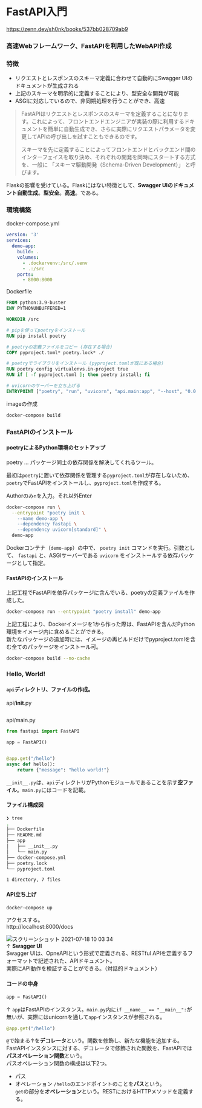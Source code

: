 # FastAPI入門
https://zenn.dev/sh0nk/books/537bb028709ab9

### 高速Webフレームワーク、FastAPIを利用したWebAPI作成

### 特徴
- リクエストとレスポンスのスキーマ定義に合わせて自動的にSwagger UIのドキュメントが生成される
- 上記のスキーマを明示的に定義することにより、型安全な開発が可能
- ASGIに対応しているので、非同期処理を行うことができ、高速

> FastAPIはリクエストとレスポンスのスキーマを定義することになります。これによって、フロントエンドエンジニアが実装の際に利用するドキュメントを簡単に自動生成でき、さらに実際にリクエストパラメータを変更してAPIの呼び出しを試すこともできるのです。
>
> スキーマを先に定義することによってフロントエンドとバックエンド間のインターフェイスを取り決め、それぞれの開発を同時にスタートする方式を、一般に 「スキーマ駆動開発（Schema-Driven Development）」 と呼びます。  

Flaskの影響を受けている。Flaskにはない特徴として、**Swagger UIのドキュメント自動生成**。**型安全**。**高速**。である。

### 環境構築
docker-compose.yml
```yml
version: '3'
services:
  demo-app:
    build: .
    volumes:
      - .dockervenv:/src/.venv
      - .:/src
    ports:
      - 8000:8000
```

Dockerfile
```Dockerfile
FROM python:3.9-buster
ENV PYTHONUNBUFFERED=1

WORKDIR /src

# pipを使ってpoetryをインストール
RUN pip install poetry

# poetryの定義ファイルをコピー (存在する場合)
COPY pyproject.toml* poetry.lock* ./

# poetryでライブラリをインストール (pyproject.tomlが既にある場合)
RUN poetry config virtualenvs.in-project true
RUN if [ -f pyproject.toml ]; then poetry install; fi

# uvicornのサーバーを立ち上げる
ENTRYPOINT ["poetry", "run", "uvicorn", "api.main:app", "--host", "0.0.0.0", "--reload"]
```

imageの作成
```sh
docker-compose build
```

### FastAPIのインストール
#### poetryによるPython環境のセットアップ
poetry ... パッケージ同士の依存関係を解決してくれるツール。  

最初は`poetry`に置いて依存関係を管理する`pyproject.toml`が存在しないため、`poetry`でFastAPIをインストールし、`pyproject.toml`を作成する。  

Authorのみ`n`を入力。それ以外Enter  
```sh
docker-compose run \
  --entrypoint "poetry init \
    --name demo-app \
    --dependency fastapi \
    --dependency uvicorn[standard]" \
  demo-app
```
Dockerコンテナ（`demo-app`）の中で、 `poetry init` コマンドを実行。引数として、 `fastapi` と、ASGIサーバーである `uvicorn` をインストールする依存パッケージとして指定。  

#### FastAPIのインストール
上記工程でFastAPIを依存パッケージに含んでいる、poetryの定義ファイルを作成した。
```sh
docker-compose run --entrypoint "poetry install" demo-app
```  

上記工程により、Dockerイメージを1から作った際は、FastAPIを含んだPython環境をイメージ内に含めることができる。  
新たなパッケージの追加時には、イメージの再ビルドだけでpyproject.tomlを含む全てのパッケージをインストール可。  
```sh
docker-compose build --no-cache
```  

### Hello, World!
#### `api`ディレクトリ、ファイルの作成。
api/__init__.py
```

```  
api/main.py
```py
from fastapi import FastAPI

app = FastAPI()


@app.get("/hello")
async def hello():
    return {"message": "hello world!"}
```   
`__init__.py`は、`api`ディレクトリがPythonモジュールであることを示す**空ファイル**。`main.py`にはコードを記載。

#### ファイル構成図
```sh
❯ tree
.
├── Dockerfile
├── README.md
├── app
│   ├── __init__.py
│   └── main.py
├── docker-compose.yml
├── poetry.lock
└── pyproject.toml

1 directory, 7 files
```  

#### API立ち上げ
```sh
docker-compose up
```  

アクセスする。  
http://localhost:8000/docs  

![スクリーンショット 2021-07-18 10 03 34](https://user-images.githubusercontent.com/57553474/126052547-43bca99b-8920-4cf6-af1d-d59954976df6.png)  
↑ **Swagger UI**  
Swagger UIは、OpneAPIという形式で定義される、RESTful APIを定義するフォーマットで記述された、APIドキュメント。  
実際にAPI動作を検証することができる。（対話的ドキュメント）  

#### コードの中身
```py
app = FastAPI()
```
↑ `app`はFastAPIのインスタンス。`main.py`内に`if __name__ == "__main__":`が無いが、実際にはunicornを通して`app`インスタンスが参照される。  
```py
@app.get("/hello")
```  
`@`で始まる↑を**デコレータ**という。関数を修飾し、新たな機能を追加する。  
FastAPIインスタンスに対する、デコレータで修飾された関数を、FastAPIでは**パスオペレーション関数**という。  
パスオペレーション関数の構成は以下2つ。  
- パス
- オペレーション
`/hello`のエンドポイントのことを**パス**という。  
 `get`の部分を**オペレーション**という。RESTにおけるHTTPメソッドを定義する。










